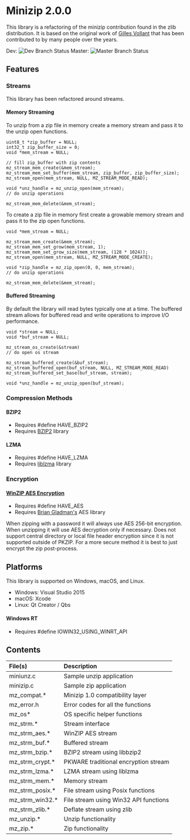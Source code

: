 # Minizip 2.0.0

This library is a refactoring of the minizip contribution found in the zlib distribution. It is based on the original work of [Gilles Vollant](http://www.winimage.com/zLibDll/minizip.html) that has been contributed to by many people over the years.

Dev: ![Dev Branch Status](https://travis-ci.org/nmoinvaz/minizip.svg?branch=dev)
Master: ![Master Branch Status](https://travis-ci.org/nmoinvaz/minizip.svg?branch=master)

## Features

### Streams

This library has been refactored around streams.

#### Memory Streaming

To unzip from a zip file in memory create a memory stream and pass it to the unzip open functions.
```
uint8_t *zip_buffer = NULL;
int32_t zip_buffer_size = 0;
void *mem_stream = NULL;

// fill zip_buffer with zip contents
mz_stream_mem_create(&mem_stream);
mz_stream_mem_set_buffer(mem_stream, zip_buffer, zip_buffer_size);
mz_stream_open(mem_stream, NULL, MZ_STREAM_MODE_READ);

void *unz_handle = mz_unzip_open(mem_stream);
// do unzip operations

mz_stream_mem_delete(&mem_stream);
```

To create a zip file in memory first create a growable memory stream and pass it to the zip open functions.

```
void *mem_stream = NULL;

mz_stream_mem_create(&mem_stream);
mz_stream_mem_set_grow(mem_stream, 1);
mz_stream_mem_set_grow_size(mem_stream, (128 * 1024));
mz_stream_open(mem_stream, NULL, MZ_STREAM_MODE_CREATE);

void *zip_handle = mz_zip_open(0, 0, mem_stream);
// do unzip operations

mz_stream_mem_delete(&mem_stream);
```
#### Buffered Streaming

By default the library will read bytes typically one at a time. The buffered stream allows for buffered read and write operations to improve I/O performance.

```
void *stream = NULL;
void *buf_stream = NULL;

mz_stream_os_create(&stream)
// do open os stream

mz_stream_buffered_create(&buf_stream);
mz_stream_buffered_open(buf_stream, NULL, MZ_STREAM_MODE_READ)
mz_stream_buffered_set_base(buf_stream, stream);

void *unz_handle = mz_unzip_open(buf_stream);
```
### Compression Methods

#### BZIP2

+ Requires #define HAVE_BZIP2
+ Requires [BZIP2](http://www.bzip.org/) library

#### LZMA

+ Requires #define HAVE_LZMA
+ Requires [liblzma](https://tukaani.org/xz/) library

### Encryption

#### [WinZIP AES Encryption](http://www.winzip.com/aes_info.htm)

+ Requires #define HAVE_AES
+ Requires [Brian Gladman's](https://github.com/BrianGladman/aes) AES library

When zipping with a password it will always use AES 256-bit encryption.
When unzipping it will use AES decryption only if necessary. Does not support central directory or local file header encryption since it is not supported outside of PKZIP. For a more secure method it is best to just encrypt the zip post-process.

## Platforms

This library is supported on Windows, macOS, and Linux.

+ Windows: Visual Studio 2015
+ macOS: Xcode
+ Linux: Qt Creator / Qbs

#### Windows RT

+ Requires #define IOWIN32_USING_WINRT_API

## Contents

| File(s) | Description |
|:------------- |:-------------|
| miniunz.c | Sample unzip application |
| minizip.c | Sample zip application |
| mz_compat.\* | Minizip 1.0 compatibility layer |
| mz_error.h | Error codes for all the functions |
| mz_os\* | OS specific helper functions |
| mz_strm.\* | Stream interface |
| mz_strm_aes.\* | WinZIP AES stream |
| mz_strm_buf.\* | Buffered stream |
| mz_strm_bzip.\* | BZIP2 stream using libbzip2 |
| mz_strm_crypt.\* | PKWARE traditional encryption stream |
| mz_strm_lzma.\* | LZMA stream using liblzma |
| mz_strm_mem.\* | Memory stream |
| mz_strm_posix.\* | File stream using Posix functions |
| mz_strm_win32.\* | File stream using Win32 API functions |
| mz_strm_zlib.\* | Deflate stream using zlib |
| mz_unzip.\* | Unzip functionality |
| mz_zip.\* | Zip functionality |
